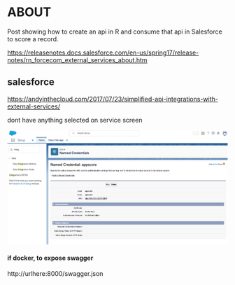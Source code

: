 # ABOUT

Post showing how to create an api in R and consume that api in Salesforce to score a record.

https://releasenotes.docs.salesforce.com/en-us/spring17/release-notes/rn_forcecom_external_services_about.htm

## salesforce 

https://andyinthecloud.com/2017/07/23/simplified-api-integrations-with-external-services/

dont have anything selected on service screen

![setup](figs/setup.png)

#### if docker, to expose swagger
http://urlhere:8000/swagger.json